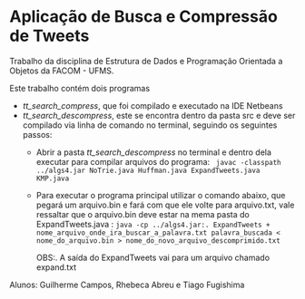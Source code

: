 # Aplicação de Busca e Compressão de Tweets

Trabalho da disciplina de Estrutura de Dados e Programação Orientada a Objetos da FACOM - UFMS. 

Este trabalho contém dois programas

 - *tt_search_compress*, que foi compilado e executado na IDE Netbeans
 - *tt_search_descompress*, este se encontra dentro da pasta src e deve ser compilado via linha de comando no terminal, seguindo os seguintes passos:
	 - Abrir a pasta *tt_search_descompress* no terminal e dentro dela executar para compilar arquivos do programa: 
	 ` javac -classpath ../algs4.jar NoTrie.java Huffman.java ExpandTweets.java KMP.java`
	- Para executar o programa principal utilizar o comando abaixo, que pegará um arquivo.bin e fará com que ele volte para arquivo.txt, vale ressaltar que o arquivo.bin deve estar na mema pasta do ExpandTweets.java : 
	`java -cp ../algs4.jar:. ExpandTweets + nome_arquivo_onde_ira_buscar_a_palavra.txt palavra_buscada < nome_do_arquivo.bin > nome_do_novo_arquivo_descomprimido.txt`
              
		OBS:. A saída do ExpandTweets vai para um arquivo chamado expand.txt


Alunos: Guilherme Campos, Rhebeca Abreu e Tiago Fugishima



